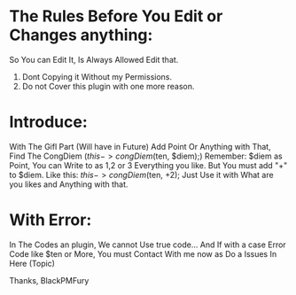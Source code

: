 # The Rules Before You Edit or Changes anything:
So You can Edit It, Is Always Allowed Edit that.
1. Dont Copying it Without my Permissions.
2. Do not Cover this plugin with one more reason.

# Introduce:
With The Gifl Part (Will have in Future) Add Point Or Anything with That, Find The CongDiem ($this->congDiem($ten, $diem);)
Remember: $diem as Point, You can Write to as 1,2 or 3 Everything you like. But You must add "+" to $diem.
Like this: $this->congDiem($ten, +2);
Just Use it with What are you likes and Anything with that.

# With Error:
In The Codes an plugin, We cannot Use true code... And If with a case Error Code like $ten or More, You must Contact With me now as Do a Issues In Here (Topic)

Thanks, BlackPMFury
